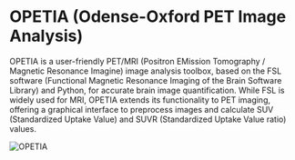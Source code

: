 # OPETIA (Odense-Oxford PET Image Analysis)
OPETIA is a user-friendly PET/MRI (Positron EMission Tomography / Magnetic Resonance Imagine) image analysis toolbox, based on the FSL software (Functional Magnetic Resonance Imaging of the Brain Software Library) and Python, for accurate brain image quantification. While FSL is widely used for MRI, OPETIA extends its functionality to PET imaging, offering a graphical interface to preprocess images and calculate SUV (Standardized Uptake Value) and SUVR (Standardized Uptake Value ratio) values.

![OPETIA](https://github.com/user-attachments/assets/d711c01f-1faf-49b8-85ac-4b31892b467d)
